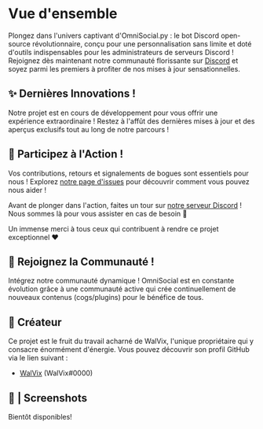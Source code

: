 # Vue d'ensemble

Plongez dans l'univers captivant d'OmniSocial.py : le bot Discord open-source révolutionnaire, conçu pour une personnalisation sans limite et doté d'outils indispensables pour les administrateurs de serveurs Discord ! Rejoignez dès maintenant notre communauté florissante sur [Discord]() et soyez parmi les premiers à profiter de nos mises à jour sensationnelles.

## ✨ Dernières Innovations !

Notre projet est en cours de développement pour vous offrir une expérience extraordinaire ! Restez à l'affût des dernières mises à jour et des aperçus exclusifs tout au long de notre parcours !

## 🤝  Participez à l'Action !

Vos contributions, retours et signalements de bogues sont essentiels pour nous ! Explorez [notre page d'issues](https://github.com/WalV1x/OmniSocial/issues) pour découvrir comment vous pouvez nous aider !

Avant de plonger dans l'action, faites un tour sur [notre serveur Discord]() ! Nous sommes là pour vous assister en cas de besoin 🙂

Un immense merci à tous ceux qui contribuent à rendre ce projet exceptionnel ❤

## 📖 Rejoignez la Communauté !

Intégrez notre communauté dynamique ! OmniSocial est en constante évolution grâce à une communauté active qui crée continuellement de nouveaux contenus (cogs/plugins) pour le bénéfice de tous.

## 💼 Créateur

Ce projet est le fruit du travail acharné de WalVix, l'unique propriétaire qui y consacre énormément d'énergie. Vous pouvez découvrir son profil GitHub via le lien suivant :

* [WalVix](https://github.com/WalV1x) (WalVix#0000)

## 📸 | Screenshots

Bientôt disponibles!
